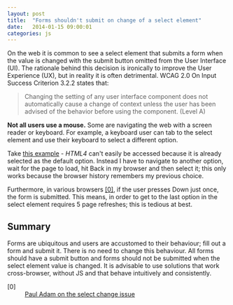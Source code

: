 ```yaml
---
layout: post
title:  "Forms shouldn't submit on change of a select element"
date:   2014-01-15 09:00:01
categories: js
---
```


On the web it is common to see a select element that submits a form when the value is changed with the submit button omitted from the User Interface (UI). The rationale behind this decision is ironically to improve the User Experience (UX), but in reality it is often detrimental. WCAG 2.0 On Input Success Criterion 3.2.2 states that:

> Changing the setting of any user interface component does not automatically cause a change of context unless the user has been advised of the behavior before using the component. (Level A)

**Not all users use a mouse.** Some are navigating the web with a screen reader or keyboard. For example, a keyboard user can tab to the select element and use their keyboard to select a different option. 

Take [this example](http://html.cita.illinois.edu/script/onchange/onchange-example.php) - *HTML4* can't easily be accessed because it is already selected as the default option. Instead I have to navigate to another option, wait for the page to load, hit Back in my browser and then select it; this only works because the browser history remembers my previous choice.

Furthermore, in various browsers [[0]](#ref0), if the user presses Down just once, the form is submitted. This means, in order to get to the last option in the select element requires 5 page refreshes; this is tedious at best.

## Summary

Forms are ubiquitous and users are accustomed to their behaviour; fill out a form and submit it. There is no need to change this behaviour. All forms should have a submit button and forms should not be submitted when the select element value is changed. It is advisable to use solutions that work cross-browser, without JS and that behave intuitively and consistently.

<dl>
	<dt class="citation" id="ref0">[0]</dt>
	<dd><a href="http://pauljadam.com/blog/javascript/onchange-event-on-a-select-inputjump-menu-accessibility-problems/">Paul Adam on the select change issue</a></dd>
</dl>
